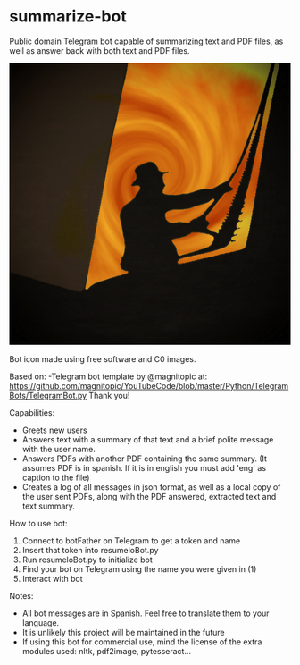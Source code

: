 # summarize-bot
Public domain Telegram bot capable of summarizing text and PDF files, as well as answer back with both text and PDF files.

![alt text](https://raw.githubusercontent.com/pabloralves/summarize-bot/master/icon/icon.jpg)

Bot icon made using free software and C0 images.


Based on:
-Telegram bot template by @magnitopic at: https://github.com/magnitopic/YouTubeCode/blob/master/Python/TelegramBots/TelegramBot.py
Thank you!

Capabilities:
- Greets new users
- Answers text with a summary of that text and a brief polite message with the user name.
- Answers PDFs with another PDF containing the same summary. (It assumes PDF is in spanish. If it is in english you must add 'eng' as caption to the file)
- Creates a log of all messages in json format, as well as a local copy of the user sent PDFs, along with the PDF answered, extracted text and text summary.

How to use bot:
1. Connect to botFather on Telegram to get a token and name
2. Insert that token into resumeloBot.py 
3. Run resumeloBot.py to initialize bot
4. Find your bot on Telegram using the name you were given in (1)
5. Interact with bot

Notes:
- All bot messages are in Spanish. Feel free to translate them to your language.
- It is unlikely this project will be maintained in the future
- If using this bot for commercial use, mind the license of the extra modules used: nltk, pdf2image, pytesseract...
